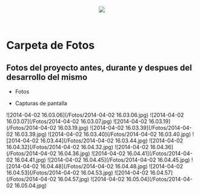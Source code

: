<br/>
<p align="center">
  <img src="https://avatars2.githubusercontent.com/u/15052789?v=3&s=200">
</p>
<br/>

# Carpeta de Fotos

## Fotos del proyecto antes, durante y despues del desarrollo del mismo

* Fotos

* Capturas de pantalla

![2014-04-02 16.03.06](/Fotos/2014-04-02 16.03.06.jpg)
![2014-04-02 16.03.07](/Fotos/2014-04-02 16.03.07.jpg)
![2014-04-02 16.03.19](/Fotos/2014-04-02 16.03.19.jpg)
![2014-04-02 16.03.39](/Fotos/2014-04-02 16.03.39.jpg)
![2014-04-02 16.03.40](/Fotos/2014-04-02 16.03.40.jpg)
![2014-04-02 16.03.44](/Fotos/2014-04-02 16.03.44.jpg)
![2014-04-02 16.04.32](/Fotos/2014-04-02 16.04.32.jpg)
![2014-04-02 16.04.36](/Fotos/2014-04-02 16.04.36.jpg)
![2014-04-02 16.04.41](/Fotos/2014-04-02 16.04.41.jpg)
![2014-04-02 16.04.45](/Fotos/2014-04-02 16.04.45.jpg)
![2014-04-02 16.04.48](/Fotos/2014-04-02 16.04.48.jpg)
![2014-04-02 16.04.53](/Fotos/2014-04-02 16.04.53.jpg)
![2014-04-02 16.04.57](/Fotos/2014-04-02 16.04.57.jpg)
![2014-04-02 16.05.04](/Fotos/2014-04-02 16.05.04.jpg)